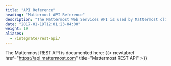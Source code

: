 ```yaml
---
title: "API Reference"
heading: "Mattermost API Reference"
description: "The Mattermost Web Services API is used by Mattermost clients and third party applications to interact with the server."
date: "2017-01-19T12:01:23-04:00"
weight: 19
aliases:
  - /integrate/rest-api/
---
```


The Mattermost REST API is documented here: {{< newtabref href="https://api.mattermost.com" title="Mattermost REST API" >}}

